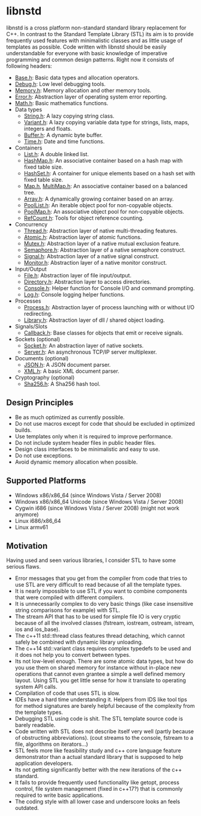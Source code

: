 libnstd
=======

libnstd is a cross platform non-standard standard library replacement for C++. In contrast to the Standard Template
Library (STL) its aim is to provide frequently used features with minimalistic classes and as little usage of templates
as possible. Code written with libnstd should be easily understandable for everyone with basic knowledge of imperative 
programming and common design patterns. Right now it consists of following headers:

* [Base.h](include/nstd/Base.h): Basic data types and allocation operators.
* [Debug.h](include/nstd/Debug.h): Low level debugging tools.
* [Memory.h](include/nstd/Memory.h): Memory allocation and other memory tools.
* [Error.h](include/nstd/Error.h): Abstraction layer of operating system error reporting.
* [Math.h](include/nstd/Math.h): Basic mathematics functions.
* Data types
    * [String.h](include/nstd/String.h): A lazy copying string class.
    * [Variant.h](include/nstd/Variant.h): A lazy copying variable data type for strings, lists, maps, integers and floats.
    * [Buffer.h](include/nstd/Buffer.h): A dynamic byte buffer.
    * [Time.h](include/nstd/Time.h): Date and time functions.
* Containers
    * [List.h](include/nstd/List.h): A double linked list.
    * [HashMap.h](include/nstd/HashMap.h): An associative container based on a hash map with fixed table size.
    * [HashSet.h](include/nstd/HashSet.h):  A container for unique elements based on a hash set with fixed table size.
    * [Map.h](include/nstd/Map.h), [MultiMap.h](include/nstd/MultiMap.h): An associative container based on a balanced tree.
    * [Array.h](include/nstd/Array.h): A dynamically growing container based on an array.
    * [PoolList.h](include/nstd/PoolList.h): An iterable object pool for non-copyable objects.
    * [PoolMap.h](include/nstd/PoolMap.h): An associative object pool for non-copyable objects.
    * [RefCount.h](include/nstd/RefCount.h): Tools for object reference counting.
* Concurrency
    * [Thread.h](include/nstd/Thread.h): Abstraction layer of native multi-threading features.
    * [Atomic.h](include/nstd/Atomic.h): Abstraction layer of atomic functions.
    * [Mutex.h](include/nstd/Mutex.h): Abstraction layer of a native mutual exclusion feature.
    * [Semaphore.h](include/nstd/Semaphore.h): Abstraction layer of a native semaphore construct.
    * [Signal.h](include/nstd/Signal.h): Abstraction layer of a native signal construct.
    * [Monitor.h](include/nstd/Monitor.h): Abstraction layer of a native monitor construct.
* Input/Output
    * [File.h](include/nstd/File.h): Abstraction layer of file input/output.
    * [Directory.h](include/nstd/Directory.h): Abstraction layer to access directories.
    * [Console.h](include/nstd/Console.h): Helper function for Console I/O and command prompting.
    * [Log.h](include/nstd/Log.h): Console logging helper functions.
* Processes
    * [Process.h](include/nstd/Process.h): Abstraction layer of process launching with or without I/O redirecting.
    * [Library.h](include/nstd/Library.h): Abstraction layer of dll / shared object loading.
* Signals/Slots
    * [Callback.h](include/nstd/Callback.h): Base classes for objects that emit or receive signals.
* Sockets (optional)
    * [Socket.h](include/nstd/Socket/Socket.h): An abstraction layer of native sockets.
    * [Server.h](include/nstd/Socket/Server.h): An asynchronous TCP/IP server multiplexer.
* Documents (optional)
    * [JSON.h](include/nstd/Document/JSON.h): A JSON document parser.
    * [XML.h](include/nstd/Document/XML.h): A basic XML document parser.
* Cryptography (optional)
    * [Sha256.h](include/nstd/Crypto/Sha256.h): A Sha256 hash tool.

Design Principles
-----------------

 * Be as much optimized as currently possible.
 * Do not use macros except for code that should be excluded in optimized builds.
 * Use templates only when it is required to improve performance.
 * Do not include system header files in public header files.
 * Design class interfaces to be minimalistic and easy to use.
 * Do not use exceptions.
 * Avoid dynamic memory allocation when possible.
 
Supported Platforms
-------------------

 * Windows x86/x86_64 (since Windows Vista / Server 2008)
 * Windows x86/x86_64 Unicode (since Windows Vista / Server 2008)
 * Cygwin i686 (since Windows Vista / Server 2008) (might not work anymore)
 * Linux i686/x86_64
 * Linux armv61

Motivation
----------

Having used and seen various libraries, I consider STL to have some serious flaws. 
* Error messages that you get from the compiler from code that tries to use STL are very difficult to read because of all the template types.
* It is nearly impossible to use STL if you want to combine components that were compiled with different compilers.
* It is unnecessarily complex to do very basic things (like case insensitive string comparisons for example) with STL.
* The stream API that has to be used for simple file IO is very cryptic because of all the involved classes (fstream, iostream, ostream, istream, ios and ios_base).
* The c++11 std::thread class features thread detaching, which cannot safely be combined with dynamic library unloading.
* The c++14 std::variant class requires complex typedefs to be used and it does not help you to convert between types.
* Its not low-level enough. There are some atomic data types, but how do you use them on shared memory for instance without in-place new operations that cannot even grantee a simple a well defined memory layout. Using STL you get little sense for how it translate to operating system API calls.
* Compilation of code that uses STL is slow.
* IDEs have a hard time understanding it. Helpers from IDS like tool tips for method signatures are barely helpful because of the complexity from the template types.
* Debugging STL using code is shit. The STL template source code is barely readable.
* Code written with STL does not describe itself very well (partly because of obstructing abbreviations). (cout streams to the console, fstream to a file, algorithms on iterators...)
* STL feels more like feasibility study and c++ core language feature demonstrator than a actual standard library that is supposed to help application developers.
* Its not getting significantly better with the new iterations of the c++ standard.
* It fails to provide frequently used functionality like getopt, process control, file system management (fixed in c++17?) that is commonly required to write basic applications.
* The coding style with all lower case and underscore looks an feels outdated.

